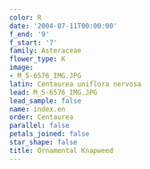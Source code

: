 ```yaml
---
color: R
date: '2004-07-11T00:00:00'
f_end: '9'
f_start: '7'
family: Asteraceae
flower_type: K
image:
- M_5-6576_IMG.JPG
latin: Centaurea uniflora nervosa
lead: M_5-6576_IMG.JPG
lead_sample: false
name: index.en
order: Centaurea
parallel: false
petals_joined: false
star_shape: false
title: Ornamental Knapweed
---
```

